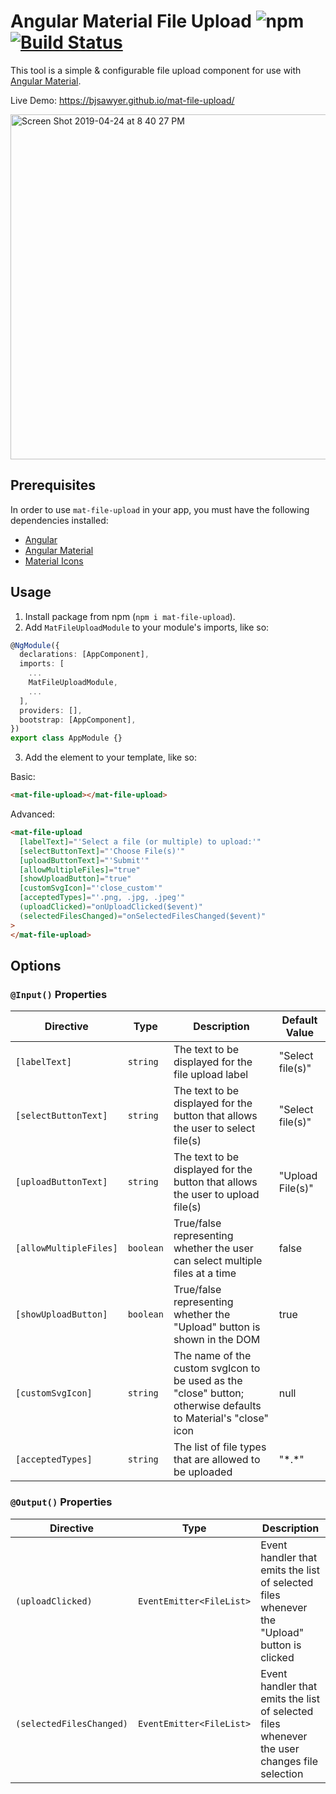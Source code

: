 # Angular Material File Upload ![npm](https://img.shields.io/npm/v/mat-file-upload) [![Build Status](https://travis-ci.org/bjsawyer/mat-file-upload.svg?branch=master)](https://travis-ci.org/bjsawyer/mat-file-upload)

This tool is a simple & configurable file upload component for use with [Angular Material](https://material.angular.io/).

Live Demo: https://bjsawyer.github.io/mat-file-upload/

<img width="552" alt="Screen Shot 2019-04-24 at 8 40 27 PM" src="https://user-images.githubusercontent.com/8974594/56702301-472f7000-66d1-11e9-9480-1e5145ce7dde.png">

## Prerequisites

In order to use `mat-file-upload` in your app, you must have the following dependencies installed:

- [Angular](https://angular.io/)
- [Angular Material](https://material.angular.io/)
- [Material Icons](https://material.angular.io/guide/getting-started#step-6-optional-add-material-icons)

## Usage

1. Install package from npm (`npm i mat-file-upload`).
2. Add `MatFileUploadModule` to your module's imports, like so:

```typescript
@NgModule({
  declarations: [AppComponent],
  imports: [
    ...
    MatFileUploadModule,
    ...
  ],
  providers: [],
  bootstrap: [AppComponent],
})
export class AppModule {}
```

3. Add the element to your template, like so:

Basic:

<!-- prettier-ignore -->
```html
<mat-file-upload></mat-file-upload>
```

Advanced:

<!-- prettier-ignore -->
```html
<mat-file-upload
  [labelText]="'Select a file (or multiple) to upload:'"
  [selectButtonText]="'Choose File(s)'"
  [uploadButtonText]="'Submit'"
  [allowMultipleFiles]="true"
  [showUploadButton]="true"
  [customSvgIcon]="'close_custom'"
  [acceptedTypes]="'.png, .jpg, .jpeg'"
  (uploadClicked)="onUploadClicked($event)"
  (selectedFilesChanged)="onSelectedFilesChanged($event)"
>
</mat-file-upload>
```

## Options

### `@Input()` Properties

| Directive              | Type      | Description                                                                                                    | Default Value    |
| ---------------------- | --------- | -------------------------------------------------------------------------------------------------------------- | ---------------- |
| `[labelText]`          | `string`  | The text to be displayed for the file upload label                                                             | "Select file(s)" |
| `[selectButtonText]`   | `string`  | The text to be displayed for the button that allows the user to select file(s)                                 | "Select file(s)" |
| `[uploadButtonText]`   | `string`  | The text to be displayed for the button that allows the user to upload file(s)                                 | "Upload File(s)" |
| `[allowMultipleFiles]` | `boolean` | True/false representing whether the user can select multiple files at a time                                   | false            |
| `[showUploadButton]`   | `boolean` | True/false representing whether the "Upload" button is shown in the DOM                                        | true             |
| `[customSvgIcon]`      | `string`  | The name of the custom svgIcon to be used as the "close" button; otherwise defaults to Material's "close" icon | null             |
| `[acceptedTypes]`      | `string`  | The list of file types that are allowed to be uploaded                                                         | "\*.\*"          |

### `@Output()` Properties

| Directive                | Type                     | Description                                                                                  |
| ------------------------ | ------------------------ | -------------------------------------------------------------------------------------------- |
| `(uploadClicked)`        | `EventEmitter<FileList>` | Event handler that emits the list of selected files whenever the "Upload" button is clicked  |
| `(selectedFilesChanged)` | `EventEmitter<FileList>` | Event handler that emits the list of selected files whenever the user changes file selection |
